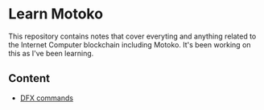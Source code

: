 # Learn Motoko 

This repository contains notes that cover everyting and anything related to the Internet Computer blockchain including Motoko. It's been working on this as I've been learning.

## Content
- [DFX commands](dfx.md)

